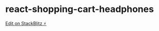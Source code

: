 # react-shopping-cart-headphones

[Edit on StackBlitz ⚡️](https://stackblitz.com/edit/react-shopping-cart-headphones)